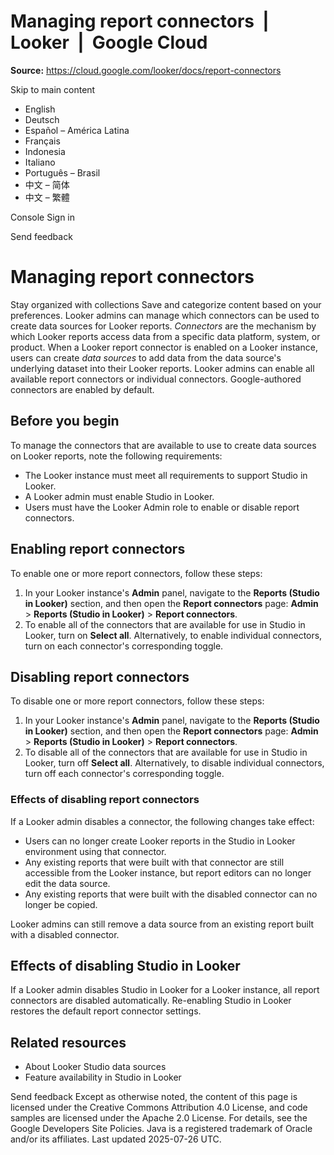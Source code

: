 # Managing report connectors  |  Looker  |  Google Cloud

**Source:** https://cloud.google.com/looker/docs/report-connectors

Skip to main content 
  * English
  * Deutsch
  * Español – América Latina
  * Français
  * Indonesia
  * Italiano
  * Português – Brasil
  * 中文 – 简体
  * 中文 – 繁體

Console  Sign in




Send feedback 
#  Managing report connectors
Stay organized with collections  Save and categorize content based on your preferences. 
Looker admins can manage which connectors can be used to create data sources for Looker reports. _Connectors_ are the mechanism by which Looker reports access data from a specific data platform, system, or product. When a Looker report connector is enabled on a Looker instance, users can create _data sources_ to add data from the data source's underlying dataset into their Looker reports.
Looker admins can enable all available report connectors or individual connectors. Google-authored connectors are enabled by default.
## Before you begin
To manage the connectors that are available to use to create data sources on Looker reports, note the following requirements:
  * The Looker instance must meet all requirements to support Studio in Looker.
  * A Looker admin must enable Studio in Looker.
  * Users must have the Looker Admin role to enable or disable report connectors.


## Enabling report connectors
To enable one or more report connectors, follow these steps:
  1. In your Looker instance's **Admin** panel, navigate to the **Reports (Studio in Looker)** section, and then open the **Report connectors** page: **Admin** > **Reports (Studio in Looker)** > **Report connectors**.
  2. To enable all of the connectors that are available for use in Studio in Looker, turn on **Select all**. Alternatively, to enable individual connectors, turn on each connector's corresponding toggle.


## Disabling report connectors
To disable one or more report connectors, follow these steps:
  1. In your Looker instance's **Admin** panel, navigate to the **Reports (Studio in Looker)** section, and then open the **Report connectors** page: **Admin** > **Reports (Studio in Looker)** > **Report connectors**.
  2. To disable all of the connectors that are available for use in Studio in Looker, turn off **Select all**. Alternatively, to disable individual connectors, turn off each connector's corresponding toggle.


### Effects of disabling report connectors
If a Looker admin disables a connector, the following changes take effect:
  * Users can no longer create Looker reports in the Studio in Looker environment using that connector.
  * Any existing reports that were built with that connector are still accessible from the Looker instance, but report editors can no longer edit the data source.
  * Any existing reports that were built with the disabled connector can no longer be copied.


Looker admins can still remove a data source from an existing report built with a disabled connector.
## Effects of disabling Studio in Looker
If a Looker admin disables Studio in Looker for a Looker instance, all report connectors are disabled automatically.
Re-enabling Studio in Looker restores the default report connector settings.
## Related resources
  * About Looker Studio data sources
  * Feature availability in Studio in Looker


Send feedback 
Except as otherwise noted, the content of this page is licensed under the Creative Commons Attribution 4.0 License, and code samples are licensed under the Apache 2.0 License. For details, see the Google Developers Site Policies. Java is a registered trademark of Oracle and/or its affiliates.
Last updated 2025-07-26 UTC.


